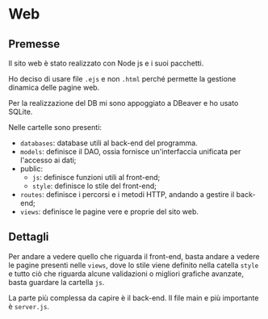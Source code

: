 # Web

## Premesse

Il sito web è stato realizzato con Node js e i suoi pacchetti.

Ho deciso di usare file `.ejs` e non `.html` perché permette la gestione dinamica delle pagine web.

Per la realizzazione del DB mi sono appoggiato a DBeaver e ho usato SQLite.

Nelle cartelle sono presenti:

- `databases`: database utili al back-end del programma.
- `models`: definisce il DAO, ossia fornisce un'interfaccia unificata per l'accesso ai dati;
- public:
  - `js`: definisce funzioni utili al front-end;
  - `style`: definisce lo stile del front-end;
- `routes`: definisce i percorsi e i metodi HTTP, andando a gestire il back-end;
- `views`: definisce le pagine vere e proprie del sito web.

## Dettagli

Per andare a vedere quello che riguarda il front-end, basta andare a vedere le pagine presenti nelle `views`, dove lo stile viene definito nella catella `style` e tutto ciò che riguarda alcune validazioni o migliori grafiche avanzate, basta guardare la cartella `js`.

La parte più complessa da capire è il back-end. Il file main e più importante è `server.js`.
